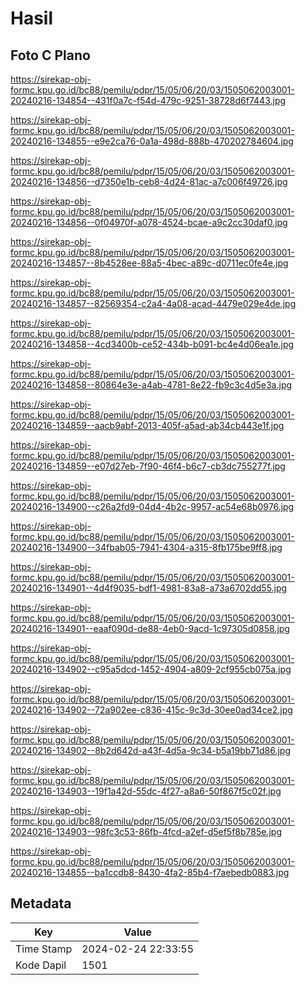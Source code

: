# Hasil

## Foto C Plano

https://sirekap-obj-formc.kpu.go.id/bc88/pemilu/pdpr/15/05/06/20/03/1505062003001-20240216-134854--431f0a7c-f54d-479c-9251-38728d6f7443.jpg

https://sirekap-obj-formc.kpu.go.id/bc88/pemilu/pdpr/15/05/06/20/03/1505062003001-20240216-134855--e9e2ca76-0a1a-498d-888b-470202784604.jpg

https://sirekap-obj-formc.kpu.go.id/bc88/pemilu/pdpr/15/05/06/20/03/1505062003001-20240216-134856--d7350e1b-ceb8-4d24-81ac-a7c006f49726.jpg

https://sirekap-obj-formc.kpu.go.id/bc88/pemilu/pdpr/15/05/06/20/03/1505062003001-20240216-134856--0f04970f-a078-4524-bcae-a9c2cc30daf0.jpg

https://sirekap-obj-formc.kpu.go.id/bc88/pemilu/pdpr/15/05/06/20/03/1505062003001-20240216-134857--8b4528ee-88a5-4bec-a89c-d0711ec0fe4e.jpg

https://sirekap-obj-formc.kpu.go.id/bc88/pemilu/pdpr/15/05/06/20/03/1505062003001-20240216-134857--82569354-c2a4-4a08-acad-4479e029e4de.jpg

https://sirekap-obj-formc.kpu.go.id/bc88/pemilu/pdpr/15/05/06/20/03/1505062003001-20240216-134858--4cd3400b-ce52-434b-b091-bc4e4d06ea1e.jpg

https://sirekap-obj-formc.kpu.go.id/bc88/pemilu/pdpr/15/05/06/20/03/1505062003001-20240216-134858--80864e3e-a4ab-4781-8e22-fb9c3c4d5e3a.jpg

https://sirekap-obj-formc.kpu.go.id/bc88/pemilu/pdpr/15/05/06/20/03/1505062003001-20240216-134859--aacb9abf-2013-405f-a5ad-ab34cb443e1f.jpg

https://sirekap-obj-formc.kpu.go.id/bc88/pemilu/pdpr/15/05/06/20/03/1505062003001-20240216-134859--e07d27eb-7f90-46f4-b6c7-cb3dc755277f.jpg

https://sirekap-obj-formc.kpu.go.id/bc88/pemilu/pdpr/15/05/06/20/03/1505062003001-20240216-134900--c26a2fd9-04d4-4b2c-9957-ac54e68b0976.jpg

https://sirekap-obj-formc.kpu.go.id/bc88/pemilu/pdpr/15/05/06/20/03/1505062003001-20240216-134900--34fbab05-7941-4304-a315-8fb175be9ff8.jpg

https://sirekap-obj-formc.kpu.go.id/bc88/pemilu/pdpr/15/05/06/20/03/1505062003001-20240216-134901--4d4f9035-bdf1-4981-83a8-a73a6702dd55.jpg

https://sirekap-obj-formc.kpu.go.id/bc88/pemilu/pdpr/15/05/06/20/03/1505062003001-20240216-134901--eaaf090d-de88-4eb0-9acd-1c97305d0858.jpg

https://sirekap-obj-formc.kpu.go.id/bc88/pemilu/pdpr/15/05/06/20/03/1505062003001-20240216-134902--c95a5dcd-1452-4904-a809-2cf955cb075a.jpg

https://sirekap-obj-formc.kpu.go.id/bc88/pemilu/pdpr/15/05/06/20/03/1505062003001-20240216-134902--72a902ee-c836-415c-9c3d-30ee0ad34ce2.jpg

https://sirekap-obj-formc.kpu.go.id/bc88/pemilu/pdpr/15/05/06/20/03/1505062003001-20240216-134902--8b2d642d-a43f-4d5a-9c34-b5a19bb71d86.jpg

https://sirekap-obj-formc.kpu.go.id/bc88/pemilu/pdpr/15/05/06/20/03/1505062003001-20240216-134903--19f1a42d-55dc-4f27-a8a6-50f867f5c02f.jpg

https://sirekap-obj-formc.kpu.go.id/bc88/pemilu/pdpr/15/05/06/20/03/1505062003001-20240216-134903--98fc3c53-86fb-4fcd-a2ef-d5ef5f8b785e.jpg

https://sirekap-obj-formc.kpu.go.id/bc88/pemilu/pdpr/15/05/06/20/03/1505062003001-20240216-134855--ba1ccdb8-8430-4fa2-85b4-f7aebedb0883.jpg


## Metadata

| Key        | Value               |
| ---------- | ------------------- |
| Time Stamp | 2024-02-24 22:33:55 |
| Kode Dapil | 1501                |



